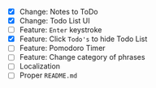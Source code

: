- [x] Change: Notes to ToDo
- [x] Change: Todo List UI
- [ ] Feature: `Enter` keystroke
- [x] Feature: Click `Todo's` to hide Todo List
- [ ] Feature: Pomodoro Timer
- [ ] Feature: Change category of phrases
- [ ] Localization
- [ ] Proper `README.md`
